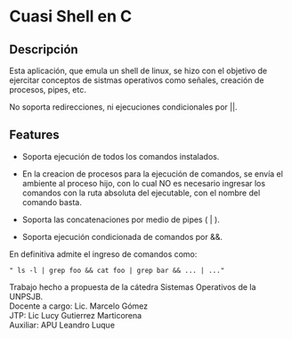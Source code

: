 #  Cuasi Shell en C 

## Descripción

Esta aplicación, que emula un shell de linux, se hizo con el objetivo de ejercitar conceptos de sistmas operativos como                         señales, creación de procesos, pipes, etc. 

No soporta redirecciones, ni ejecuciones condicionales por ||. 

## Features

* Soporta ejecución de todos los comandos instalados.
    
* En la creacion de procesos para la ejecución de comandos, se envía el ambiente al proceso hijo, con lo cual NO es necesario ingresar los comandos con la ruta absoluta del ejecutable, con el nombre del  comando  basta.
    
* Soporta las concatenaciones por medio de pipes ( | ).

* Soporta ejecución condicionada de comandos por &&.

En definitiva admite el ingreso de comandos como:

    " ls -l | grep foo && cat foo | grep bar && ... | ..." 


Trabajo hecho a propuesta de la cátedra Sistemas Operativos de la UNPSJB.  
Docente a cargo: Lic. Marcelo Gómez  
JTP:    Lic Lucy Gutierrez Marticorena  
Auxiliar: APU Leandro Luque  

